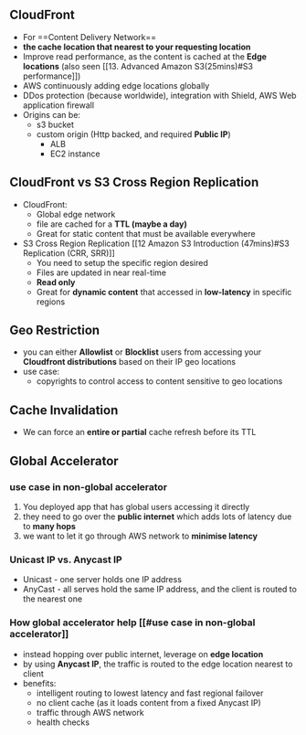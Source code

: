 ## CloudFront

- For ==Content Delivery Network==
- **the cache location that nearest to your requesting location**
- Improve read performance, as the content is cached at the **Edge locations** (also seen [[13. Advanced Amazon S3(25mins)#S3 performance]])
- AWS continuously adding edge locations globally
- DDos protection (because worldwide), integration with Shield, AWS Web application firewall
- Origins can be:
	- s3 bucket
	- custom origin (Http backed, and required **Public IP**)
		 - ALB
		 - EC2 instance

## CloudFront vs S3 Cross Region Replication

- CloudFront:
	- Global edge network
	- file are cached for a **TTL (maybe a day)**
	- Great for static content that must be available everywhere
- S3 Cross Region Replication [[12 Amazon S3 Introduction (47mins)#S3 Replication (CRR, SRR)]]
	- You need to setup the specific region desired
	- Files are updated in near real-time
	- **Read only**
	- Great for **dynamic content** that accessed in **low-latency** in specific regions

##  Geo Restriction

- you can either **Allowlist** or **Blocklist** users from accessing your **Cloudfront distributions** based on their IP geo locations
- use case:
	- copyrights to control access to content sensitive to geo locations

## Cache Invalidation

- We can force an **entire or partial** cache refresh before its TTL

## Global Accelerator

### use case in non-global accelerator
1. You deployed app that has global users accessing it directly
2. they need to go over the **public internet** which adds lots of latency due to **many hops**
3. we want to let it go through AWS network to **minimise latency**

### Unicast IP vs. Anycast IP
- Unicast - one server holds one IP address
- AnyCast - all serves hold the same IP address, and the client is routed to the nearest one

### How global accelerator help [[#use case in non-global accelerator]]
- instead hopping over public internet, leverage on **edge location**
- by using **Anycast IP**, the traffic is routed to the edge location nearest to client
- benefits:
	- intelligent routing to lowest latency and fast regional failover
	- no client cache (as it loads content from a fixed Anycast IP)
	- traffic through AWS network
	- health checks
